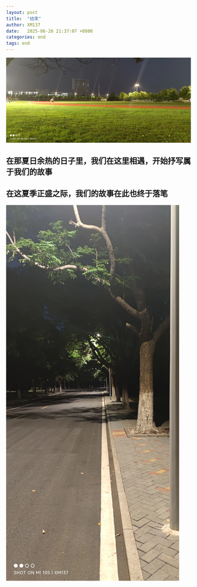 ```yaml
---
layout: post
title:  "结束"
author: XM137
date:   2025-06-26 21:37:07 +0800
categories: end
tags: end
---
```


![](/assets/Daily-image/20250626/IMG_20250626_200323.webp)
## 在那夏日余热的日子里，我们在这里相遇，开始抒写属于我们的故事
## 在这夏季正盛之际，我们的故事在此也终于落笔
![](/assets/Daily-image/20250626/IMG_20250626_200733.webp)

